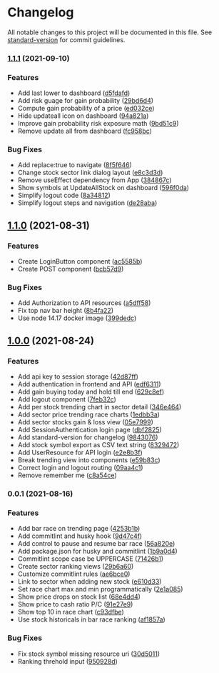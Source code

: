 # Changelog

All notable changes to this project will be documented in this file. See [standard-version](https://github.com/conventional-changelog/standard-version) for commit guidelines.

### [1.1.1](https://github.com/fengxia41103/stock/compare/v1.1.0...v1.1.1) (2021-09-10)


### Features

* Add last lower to dashboard ([d5fdafd](https://github.com/fengxia41103/stock/commit/d5fdafdfb337407fc2df1bc768c8e02a0e10931a))
* Add risk guage for gain probability ([29bd6d4](https://github.com/fengxia41103/stock/commit/29bd6d4ac77c6b3746941b35bfa90f8cb67ccd92))
* Compute gain probability of a price ([ed032ce](https://github.com/fengxia41103/stock/commit/ed032ce198cb74d1b27883167e7504d82acd3990))
* Hide updateall icon on dashboard ([94a821a](https://github.com/fengxia41103/stock/commit/94a821ad13b36a941513a453dcb76d58099f2ca2))
* Improve gain probability risk exposure math ([9bd51c9](https://github.com/fengxia41103/stock/commit/9bd51c983d09ff991e4eca902fb2096ca22f4721))
* Remove update all from dashboard ([fc958bc](https://github.com/fengxia41103/stock/commit/fc958bcca23e4aa6ac0741ece6f54ae222c65a4c))


### Bug Fixes

* Add replace:true to navigate ([8f5f646](https://github.com/fengxia41103/stock/commit/8f5f6465cd2ce05ab399ead9f18094c4ec176b13))
* Change stock sector link dialog layout ([e8c3d3d](https://github.com/fengxia41103/stock/commit/e8c3d3d03fb207df147df417c20231117e26c322))
* Remove useEffect dependency from App ([384867c](https://github.com/fengxia41103/stock/commit/384867cd93f0b45306c3561501714a313e993340))
* Show symbols at UpdateAllStock on dashboard ([596f0da](https://github.com/fengxia41103/stock/commit/596f0dab33ac5c8e660209bbe3010267666f54ff))
* Simplify logout code ([8a34812](https://github.com/fengxia41103/stock/commit/8a348122025bac0512946cbad35a9ca9717bdae2))
* Simplify logout steps and navigation ([de28aba](https://github.com/fengxia41103/stock/commit/de28aba0fdb4cd1c83244abe33abf3fb4a443b28))

## [1.1.0](https://github.com/fengxia41103/stock/compare/v1.0.0...v1.1.0) (2021-08-31)


### Features

* Create LoginButton component ([ac5585b](https://github.com/fengxia41103/stock/commit/ac5585b180ef2a4db4557e2693c111a93b2e855f))
* Create POST component ([bcb57d9](https://github.com/fengxia41103/stock/commit/bcb57d9ae25d59b18a97709f5555ae7fa910c955))


### Bug Fixes

* Add Authorization to API resources ([a5dff58](https://github.com/fengxia41103/stock/commit/a5dff580296383e003de90981ca469bcfdb9130b))
* Fix top nav bar height ([8b4fa22](https://github.com/fengxia41103/stock/commit/8b4fa22cd585632380c4ba4f2dfad19ccbea7bb2))
* Use node 14.17 docker image ([399dedc](https://github.com/fengxia41103/stock/commit/399dedcd32818f65291d04fa407877673bd3c5b9))

## [1.0.0](https://github.com/fengxia41103/stock/compare/v0.0.1...v1.0.0) (2021-08-24)


### Features

* Add api key to session storage ([42d87ff](https://github.com/fengxia41103/stock/commit/42d87ff5bdf0dc1a44199c8043b80ee364b37c50))
* Add authentication in frontend and API ([edf6311](https://github.com/fengxia41103/stock/commit/edf63113be6ebff045f9dac1ec64f5f1dfa39dc5))
* Add gain buying today and hold till end ([629c8ef](https://github.com/fengxia41103/stock/commit/629c8ef957dcc6adb98bcfda6f44263bf4a03cd3))
* Add logout component ([7feb32c](https://github.com/fengxia41103/stock/commit/7feb32ce18d341dc22a369397cce14c328aba7db))
* Add per stock trending chart in sector detail ([346e464](https://github.com/fengxia41103/stock/commit/346e46431e87d66bbc0e3c21cb15fe31023f6bcc))
* Add sector price trending race charts ([1edbb3a](https://github.com/fengxia41103/stock/commit/1edbb3a624e2547acd4ac426796a5dc3d96c3eaa))
* Add sector stocks gain & loss view ([05e7999](https://github.com/fengxia41103/stock/commit/05e799991b942e2484561e0daa40a738174aa456))
* Add SessionAuthentication login page ([dbf2825](https://github.com/fengxia41103/stock/commit/dbf28252b8ba2b0b4f85e95132f47a90f8f51cdf))
* Add standard-version for changelog ([9843076](https://github.com/fengxia41103/stock/commit/984307646a62e4286cc83cffd44b7b0f0c95a802))
* Add stock symbol export as CSV text string ([8329472](https://github.com/fengxia41103/stock/commit/8329472ef957bfdb3881ea3f29ef71bd253c26c6))
* Add UserResource for API login ([e2e8b3f](https://github.com/fengxia41103/stock/commit/e2e8b3f9f2eb55b0acdf2cfff4fffa7381f88607))
* Break trending view into components ([e59b83c](https://github.com/fengxia41103/stock/commit/e59b83c1964526c36e34752cbdc22998fadb6242))
* Correct login and logout routing ([09aa4c1](https://github.com/fengxia41103/stock/commit/09aa4c13a168fa1dbe313ec52d2d7eabf70063f7))
* Remove remember me ([c8a54ce](https://github.com/fengxia41103/stock/commit/c8a54ced6279563e94a3797c1c4551d2abb1a822))

### 0.0.1 (2021-08-16)


### Features

* Add bar race on trending page ([4253b1b](https://github.com/fengxia41103/stock/commit/4253b1bd3ca7d7238a819388a11006a7846168fe))
* Add commitlint and husky hook ([9d47c4f](https://github.com/fengxia41103/stock/commit/9d47c4fab2c5e6692f35c562331b0e0832c2fcbd))
* Add control to pause and resume bar race ([56a820e](https://github.com/fengxia41103/stock/commit/56a820e2b91413809104124f1ac9a7062ca19f05))
* Add package.json for husky and commitlint ([1b9a0d4](https://github.com/fengxia41103/stock/commit/1b9a0d4f0e2b75a6c8b08023f0fcba5bdd2022ee))
* Commitlint scope case be UPPERCASE ([71426b1](https://github.com/fengxia41103/stock/commit/71426b1d2dd6b8fc5118a50b03ca74e0e3b3ab63))
* Create sector ranking views ([29b6a60](https://github.com/fengxia41103/stock/commit/29b6a602af8b23581c3ca4a782c2963bcb9590e2))
* Customize commitlint rules ([ae6bce0](https://github.com/fengxia41103/stock/commit/ae6bce0e8eee8f08c9876212ec7000b5c690ce71))
* Link to sector when adding new stock ([e610d33](https://github.com/fengxia41103/stock/commit/e610d33068fd5a7e759ff9a8cd11f48872858155))
* Set race chart max and min programmatically ([2e1a085](https://github.com/fengxia41103/stock/commit/2e1a0857262872bcc5f1a247e9622314c1ea8964))
* Show price drops on stock list ([68e4dd4](https://github.com/fengxia41103/stock/commit/68e4dd4a0da7ecd66f3f40ec2f047c4d9d4bec8b))
* Show price to cash ratio P/C ([91e27e9](https://github.com/fengxia41103/stock/commit/91e27e97f31f8fb35d692f95996004909128c4a8))
* Show top 10 in race chart ([c93dfbe](https://github.com/fengxia41103/stock/commit/c93dfbec239466cd7b23d7326a53c9f6c0326955))
* Use stock historicals in bar race ranking ([af1857a](https://github.com/fengxia41103/stock/commit/af1857ae70b53cc5d059bf58eb4e0856049d398c))


### Bug Fixes

* Fix stock symbol missing resource uri ([30d5011](https://github.com/fengxia41103/stock/commit/30d5011bdc0cb9d83f2fa72e135f63a6d4efe9c9))
* Ranking threhold input ([950928d](https://github.com/fengxia41103/stock/commit/950928d8d2812fcffd8297bd74fc97d9b221193d))
